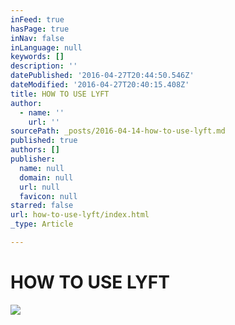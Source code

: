 ```yaml
---
inFeed: true
hasPage: true
inNav: false
inLanguage: null
keywords: []
description: ''
datePublished: '2016-04-27T20:44:50.546Z'
dateModified: '2016-04-27T20:40:15.408Z'
title: HOW TO USE LYFT
author:
  - name: ''
    url: ''
sourcePath: _posts/2016-04-14-how-to-use-lyft.md
published: true
authors: []
publisher:
  name: null
  domain: null
  url: null
  favicon: null
starred: false
url: how-to-use-lyft/index.html
_type: Article

---
```

# HOW TO USE LYFT
![](https://the-grid-user-content.s3-us-west-2.amazonaws.com/a7b6f195-3e47-4d99-b9f7-7f11902db60c.png)